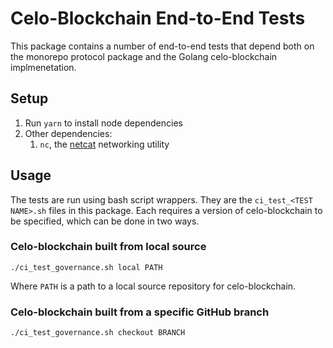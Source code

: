 # Celo-Blockchain End-to-End Tests

This package contains a number of end-to-end tests that depend both on the
monorepo protocol package and the Golang celo-blockchain implmenetation.

## Setup

1.  Run `yarn` to install node dependencies
2.  Other dependencies:
    1.  `nc`, the [netcat](https://en.wikipedia.org/wiki/Netcat) networking utility

## Usage

The tests are run using bash script wrappers. They are the
`ci_test_<TEST NAME>.sh` files in this package. Each requires a version of
celo-blockchain to be specified, which can be done in two ways.

### Celo-blockchain built from local source

```
./ci_test_governance.sh local PATH
```

Where `PATH` is a path to a local source repository for celo-blockchain.

### Celo-blockchain built from a specific GitHub branch

```
./ci_test_governance.sh checkout BRANCH
```
